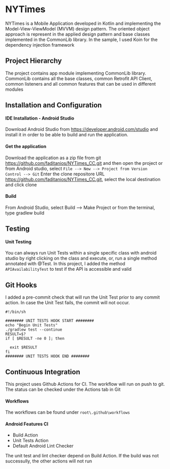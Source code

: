 # NYTimes
NYTimes is a Mobile Application developed in Kotlin and implementing the Model-View-ViewModel (MVVM) design pattern.
The oriented object approach is represent in the applied design pattern and base classes implemented in the CommonLib library.
In the sample, I used Koin for the dependency injection framework

## Project Hierarchy
The project contains app module implementing CommonLib library. CommonLib contains all the base classes, common Retrofit API Client, common listeners and all common features that can be used in different modules

  
## Installation and Configuration

#### IDE Installation - Android Studio
Download Android Studio from https://developer.android.com/studio and install it in order to be able to build and run the application.

#### Get the application
Download the application as a zip file from git https://github.com/faditanios/NYTimes_CC.git and then open the project or from Android studio, select `File --> New --> Project from Version Control --> Git`
Enter the clone repositore URL https://github.com/faditanios/NYTimes_CC.git, select the local destination and click clone

#### Build
From Android Studio, select Build --> Make Project
or from the terminal, type
gradlew build

## Testing
#### Unit Testing
You can always run Unit Tests within a single specific class with android studio by right clicking on the class and execute, or, run a single method annotated with @Test.
In this project, I added the method `APIAvailabilityTest` to test if the API is accessible and valid

## Git Hooks
I added a pre-commit check that will run the Unit Test prior to any commit action. In case the Unit Test fails, the commit will not occur.
```
#!/bin/sh

######## UNIT TESTS HOOK START ########
echo "Begin Unit Tests"
./gradlew test --continue
RESULT=$?
if [ $RESULT -ne 0 ]; then
  
  exit $RESULT
fi
######## UNIT TESTS HOOK END ########
```

## Continuous Integration
This project uses Github Actions for CI. The workflow will run on push to git. The status can be checked under the Actions tab in Git

#### Workflows
The workflows can be found under `root\.github\workflows`

#### Android Features CI
- Build Action
- Unit Tests Action
- Default Android Lint Checker

The unit test and lint checker depend on Build Action. If the build was not successully, the other actions will not run
